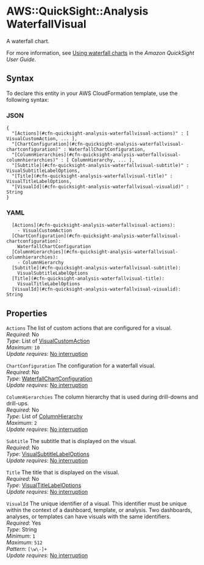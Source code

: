 # AWS::QuickSight::Analysis WaterfallVisual<a name="aws-properties-quicksight-analysis-waterfallvisual"></a>

A waterfall chart\.

For more information, see [Using waterfall charts](https://docs.aws.amazon.com/quicksight/latest/user/waterfall-chart.html) in the _Amazon QuickSight User Guide_\.

## Syntax<a name="aws-properties-quicksight-analysis-waterfallvisual-syntax"></a>

To declare this entity in your AWS CloudFormation template, use the following syntax:

### JSON<a name="aws-properties-quicksight-analysis-waterfallvisual-syntax.json"></a>

```
{
  "[Actions](#cfn-quicksight-analysis-waterfallvisual-actions)" : [ VisualCustomAction, ... ],
  "[ChartConfiguration](#cfn-quicksight-analysis-waterfallvisual-chartconfiguration)" : WaterfallChartConfiguration,
  "[ColumnHierarchies](#cfn-quicksight-analysis-waterfallvisual-columnhierarchies)" : [ ColumnHierarchy, ... ],
  "[Subtitle](#cfn-quicksight-analysis-waterfallvisual-subtitle)" : VisualSubtitleLabelOptions,
  "[Title](#cfn-quicksight-analysis-waterfallvisual-title)" : VisualTitleLabelOptions,
  "[VisualId](#cfn-quicksight-analysis-waterfallvisual-visualid)" : String
}
```

### YAML<a name="aws-properties-quicksight-analysis-waterfallvisual-syntax.yaml"></a>

```
  [Actions](#cfn-quicksight-analysis-waterfallvisual-actions):
    - VisualCustomAction
  [ChartConfiguration](#cfn-quicksight-analysis-waterfallvisual-chartconfiguration):
    WaterfallChartConfiguration
  [ColumnHierarchies](#cfn-quicksight-analysis-waterfallvisual-columnhierarchies):
    - ColumnHierarchy
  [Subtitle](#cfn-quicksight-analysis-waterfallvisual-subtitle):
    VisualSubtitleLabelOptions
  [Title](#cfn-quicksight-analysis-waterfallvisual-title):
    VisualTitleLabelOptions
  [VisualId](#cfn-quicksight-analysis-waterfallvisual-visualid): String
```

## Properties<a name="aws-properties-quicksight-analysis-waterfallvisual-properties"></a>

`Actions` <a name="cfn-quicksight-analysis-waterfallvisual-actions"></a>
The list of custom actions that are configured for a visual\.  
_Required_: No  
_Type_: List of [VisualCustomAction](aws-properties-quicksight-analysis-visualcustomaction.md)  
_Maximum_: `10`  
_Update requires_: [No interruption](https://docs.aws.amazon.com/AWSCloudFormation/latest/UserGuide/using-cfn-updating-stacks-update-behaviors.html#update-no-interrupt)

`ChartConfiguration` <a name="cfn-quicksight-analysis-waterfallvisual-chartconfiguration"></a>
The configuration for a waterfall visual\.  
_Required_: No  
_Type_: [WaterfallChartConfiguration](aws-properties-quicksight-analysis-waterfallchartconfiguration.md)  
_Update requires_: [No interruption](https://docs.aws.amazon.com/AWSCloudFormation/latest/UserGuide/using-cfn-updating-stacks-update-behaviors.html#update-no-interrupt)

`ColumnHierarchies` <a name="cfn-quicksight-analysis-waterfallvisual-columnhierarchies"></a>
The column hierarchy that is used during drill\-downs and drill\-ups\.  
_Required_: No  
_Type_: List of [ColumnHierarchy](aws-properties-quicksight-analysis-columnhierarchy.md)  
_Maximum_: `2`  
_Update requires_: [No interruption](https://docs.aws.amazon.com/AWSCloudFormation/latest/UserGuide/using-cfn-updating-stacks-update-behaviors.html#update-no-interrupt)

`Subtitle` <a name="cfn-quicksight-analysis-waterfallvisual-subtitle"></a>
The subtitle that is displayed on the visual\.  
_Required_: No  
_Type_: [VisualSubtitleLabelOptions](aws-properties-quicksight-analysis-visualsubtitlelabeloptions.md)  
_Update requires_: [No interruption](https://docs.aws.amazon.com/AWSCloudFormation/latest/UserGuide/using-cfn-updating-stacks-update-behaviors.html#update-no-interrupt)

`Title` <a name="cfn-quicksight-analysis-waterfallvisual-title"></a>
The title that is displayed on the visual\.  
_Required_: No  
_Type_: [VisualTitleLabelOptions](aws-properties-quicksight-analysis-visualtitlelabeloptions.md)  
_Update requires_: [No interruption](https://docs.aws.amazon.com/AWSCloudFormation/latest/UserGuide/using-cfn-updating-stacks-update-behaviors.html#update-no-interrupt)

`VisualId` <a name="cfn-quicksight-analysis-waterfallvisual-visualid"></a>
The unique identifier of a visual\. This identifier must be unique within the context of a dashboard, template, or analysis\. Two dashboards, analyses, or templates can have visuals with the same identifiers\.  
_Required_: Yes  
_Type_: String  
_Minimum_: `1`  
_Maximum_: `512`  
_Pattern_: `[\w\-]+`  
_Update requires_: [No interruption](https://docs.aws.amazon.com/AWSCloudFormation/latest/UserGuide/using-cfn-updating-stacks-update-behaviors.html#update-no-interrupt)
